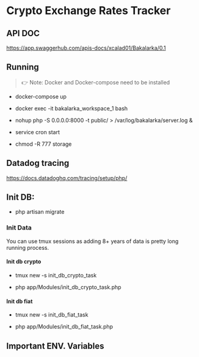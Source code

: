 # Crypto Exchange Rates Tracker

## API DOC
https://app.swaggerhub.com/apis-docs/xcalad01/Bakalarka/0.1

## Running 
> 👉 Note: Docker and Docker-compose need to be installed

* docker-compose up

* docker exec -it bakalarka_workspace_1 bash

* nohup php -S 0.0.0.0:8000 -t public/ > /var/log/bakalarka/server.log &

* service cron start

* chmod -R 777 storage

## Datadog tracing
https://docs.datadoghq.com/tracing/setup/php/

## Init DB:

* php artisan migrate

### Init Data
You can use tmux sessions as adding 8+ years of data is pretty long running process.

#### Init db crypto

* tmux new -s init_db_crypto_task

* php app/Modules/init_db_crypto_task.php

#### Init db fiat

* tmux new -s init_db_fiat_task

* php app/Modules/init_db_fiat_task.php

## Important ENV. Variables
